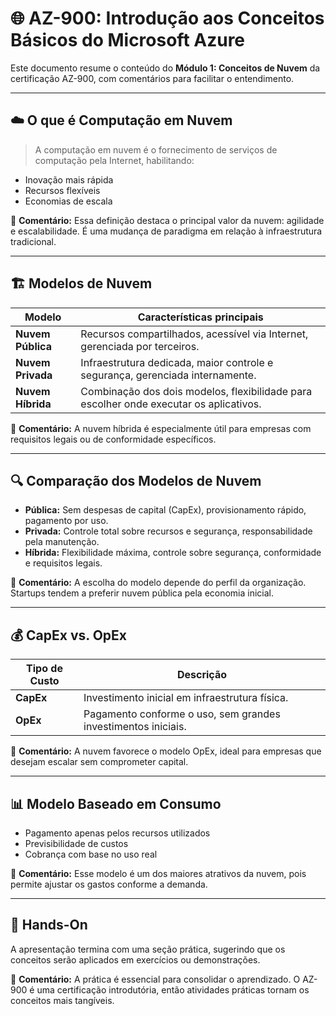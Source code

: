 # 🌐 AZ-900: Introdução aos Conceitos Básicos do Microsoft Azure

Este documento resume o conteúdo do **Módulo 1: Conceitos de Nuvem** da certificação AZ-900, com comentários para facilitar o entendimento.

---

## ☁️ O que é Computação em Nuvem

> A computação em nuvem é o fornecimento de serviços de computação pela Internet, habilitando:
- Inovação mais rápida
- Recursos flexíveis
- Economias de escala

💬 **Comentário:** Essa definição destaca o principal valor da nuvem: agilidade e escalabilidade. É uma mudança de paradigma em relação à infraestrutura tradicional.

---

## 🏗️ Modelos de Nuvem

| Modelo         | Características principais                                                                 |
|----------------|---------------------------------------------------------------------------------------------|
| **Nuvem Pública**  | Recursos compartilhados, acessível via Internet, gerenciada por terceiros.                 |
| **Nuvem Privada**  | Infraestrutura dedicada, maior controle e segurança, gerenciada internamente.             |
| **Nuvem Híbrida**  | Combinação dos dois modelos, flexibilidade para escolher onde executar os aplicativos.     |

💬 **Comentário:** A nuvem híbrida é especialmente útil para empresas com requisitos legais ou de conformidade específicos.

---

## 🔍 Comparação dos Modelos de Nuvem

- **Pública:** Sem despesas de capital (CapEx), provisionamento rápido, pagamento por uso.
- **Privada:** Controle total sobre recursos e segurança, responsabilidade pela manutenção.
- **Híbrida:** Flexibilidade máxima, controle sobre segurança, conformidade e requisitos legais.

💬 **Comentário:** A escolha do modelo depende do perfil da organização. Startups tendem a preferir nuvem pública pela economia inicial.

---

## 💰 CapEx vs. OpEx

| Tipo de Custo | Descrição                                                                 |
|---------------|---------------------------------------------------------------------------|
| **CapEx**         | Investimento inicial em infraestrutura física.                            |
| **OpEx**          | Pagamento conforme o uso, sem grandes investimentos iniciais.             |

💬 **Comentário:** A nuvem favorece o modelo OpEx, ideal para empresas que desejam escalar sem comprometer capital.

---

## 📊 Modelo Baseado em Consumo

- Pagamento apenas pelos recursos utilizados
- Previsibilidade de custos
- Cobrança com base no uso real

💬 **Comentário:** Esse modelo é um dos maiores atrativos da nuvem, pois permite ajustar os gastos conforme a demanda.

---

## 🧪 Hands-On

A apresentação termina com uma seção prática, sugerindo que os conceitos serão aplicados em exercícios ou demonstrações.

💬 **Comentário:** A prática é essencial para consolidar o aprendizado. O AZ-900 é uma certificação introdutória, então atividades práticas tornam os conceitos mais tangíveis.

